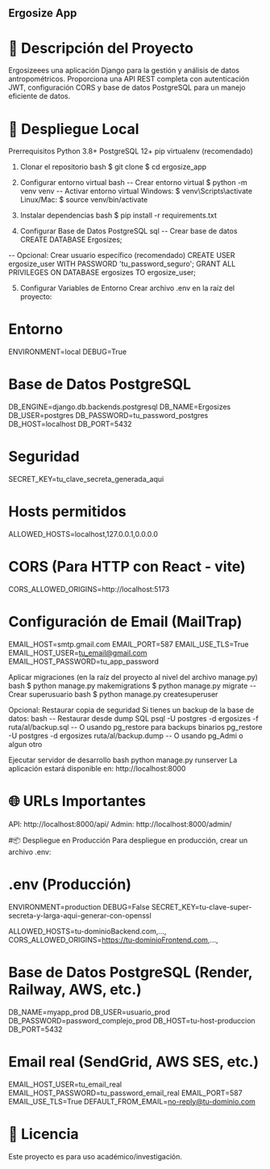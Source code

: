 ## Ergosize App
# 🌟 Descripción del Proyecto
Ergosizeees una aplicación Django para la gestión y análisis de datos antropométricos. Proporciona una API REST completa con autenticación JWT, configuración CORS y base de datos PostgreSQL para un manejo eficiente de datos.

# 🚀 Despliegue Local
Prerrequisitos
Python 3.8+
PostgreSQL 12+
pip
virtualenv (recomendado)

1. Clonar el repositorio
bash
$ git clone <url-del-repositorio>
$ cd ergosize_app

2. Configurar entorno virtual
bash
-- Crear entorno virtual
$ python -m venv venv
 -- Activar entorno virtual
 Windows:
$ venv\Scripts\activate
Linux/Mac:
$ source venv/bin/activate

3. Instalar dependencias
bash
$ pip install -r requirements.txt

4. Configurar Base de Datos PostgreSQL
sql
-- Crear base de datos
CREATE DATABASE Ergosizes;

-- Opcional: Crear usuario específico (recomendado)
CREATE USER ergosize_user WITH PASSWORD 'tu_password_seguro';
GRANT ALL PRIVILEGES ON DATABASE ergosizes TO ergosize_user;

5. Configurar Variables de Entorno
Crear archivo .env en la raíz del proyecto:

# Entorno
ENVIRONMENT=local
DEBUG=True 

# Base de Datos PostgreSQL
DB_ENGINE=django.db.backends.postgresql
DB_NAME=Ergosizes
DB_USER=postgres
DB_PASSWORD=tu_password_postgres
DB_HOST=localhost
DB_PORT=5432

# Seguridad
SECRET_KEY=tu_clave_secreta_generada_aqui

# Hosts permitidos
ALLOWED_HOSTS=localhost,127.0.0.1,0.0.0.0

# CORS (Para HTTP con React - vite)
CORS_ALLOWED_ORIGINS=http://localhost:5173

# Configuración de Email (MailTrap)
EMAIL_HOST=smtp.gmail.com
EMAIL_PORT=587
EMAIL_USE_TLS=True
EMAIL_HOST_USER=tu_email@gmail.com
EMAIL_HOST_PASSWORD=tu_app_password

Aplicar migraciones (en la raíz del proyecto al nivel del archivo manage.py)
bash
$ python manage.py makemigrations
$ python manage.py migrate
-- Crear superusuario
bash
$ python manage.py createsuperuser

Opcional: Restaurar copia de seguridad
Si tienes un backup de la base de datos:
bash
-- Restaurar desde dump SQL
psql -U postgres -d ergosizes -f ruta/al/backup.sql
-- O usando pg_restore para backups binarios
pg_restore -U postgres -d ergosizes ruta/al/backup.dump
-- O usando pg_Admi o algun otro

Ejecutar servidor de desarrollo
bash
python manage.py runserver
La aplicación estará disponible en: http://localhost:8000

# 🌐 URLs Importantes
API: http://localhost:8000/api/
Admin: http://localhost:8000/admin/

#📦 Despliegue en Producción
Para despliegue en producción, crear un archivo .env:
# .env (Producción)
ENVIRONMENT=production
DEBUG=False
SECRET_KEY=tu-clave-super-secreta-y-larga-aqui-generar-con-openssl

ALLOWED_HOSTS=tu-dominioBackend.com,...,
CORS_ALLOWED_ORIGINS=https://tu-dominioFrontend.com,...,

# Base de Datos PostgreSQL (Render, Railway, AWS, etc.)
DB_NAME=myapp_prod
DB_USER=usuario_prod
DB_PASSWORD=password_complejo_prod
DB_HOST=tu-host-produccion
DB_PORT=5432

# Email real (SendGrid, AWS SES, etc.)
EMAIL_HOST_USER=tu_email_real
EMAIL_HOST_PASSWORD=tu_password_email_real
EMAIL_PORT=587
EMAIL_USE_TLS=True
DEFAULT_FROM_EMAIL=no-reply@tu-dominio.com

# 📝 Licencia
Este proyecto es para uso académico/investigación.